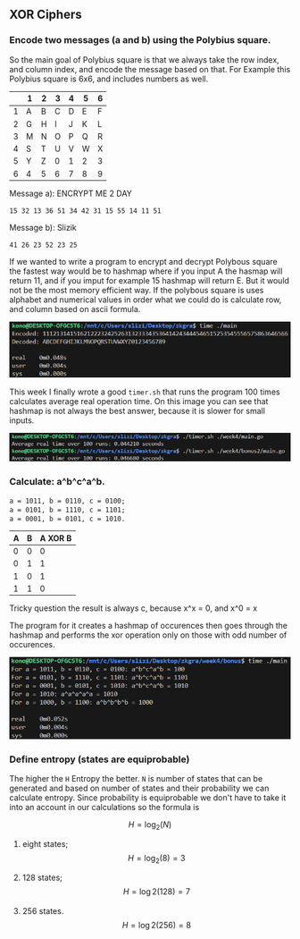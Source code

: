 ## XOR Ciphers

### Encode two messages (a and b) using the Polybius square.
So the main goal of Polybius square is that we always take the row index, and column index, and encode the message based on that. For Example this Polybius square is 6x6, and includes numbers as well.

|   | 1 | 2 | 3 | 4 | 5 | 6 |
|---|---|---|---|---|---|---|
| 1 | A | B | C | D | E | F |
| 2 | G | H | I | J | K | L |
| 3 | M | N | O | P | Q | R |
| 4 | S | T | U | V | W | X |
| 5 | Y | Z | 0 | 1 | 2 | 3 |
| 6 | 4 | 5 | 6 | 7 | 8 | 9 |


Message a): ENCRYPT ME 2 DAY
```
15 32 13 36 51 34 42 31 15 55 14 11 51
```

Message b): Slizik
```
41 26 23 52 23 25
```

If we wanted to write a program to encrypt and decrypt Polybous square the fastest way would be to hashmap where if you input A the hasmap will return 11, and if you imput for example 15 hashmap will return E. But it would not be the most memory efficient way. If the polybous square is uses alphabet and numerical values in order what we could do is calculate row, and column based on ascii formula.

![](../assets/4-1.png)

This week I finally wrote a good `timer.sh` that runs the program 100 times calculates average real operation time. On this image you can see that hashmap is not always the best answer, because it is slower for small inputs.

![](../assets/4-3.png)

### Calculate: a^b^c^a^b.
```
a = 1011, b = 0110, c = 0100; 
a = 0101, b = 1110, c = 1101; 
a = 0001, b = 0101, c = 1010.
```

| A | B | A XOR B |
|---|---|---------|
| 0 | 0 |    0    |
| 0 | 1 |    1    |
| 1 | 0 |    1    |
| 1 | 1 |    0    |

Tricky question the result is always c, because x^x = 0, and x^0 = x

The program for it creates a hashmap of occurences then goes through the hashmap and performs the xor operation only on those with odd number of occurences.

![](../assets/4-2.png)

### Define entropy (states are equiprobable)
The higher the `H` Entropy the better. `N` is number of states that can be generated and based on number of states and their probability we can calculate entropy. Since probability is equiprobable we don't have to take it into an account in our calculations so the formula is

$$
H = \log_2(N)
$$

1) eight states;
$$
H = \log_2​(8) = 3
$$

2) 128 states;
$$
H = \log2_​(128) = 7
$$

3) 256 states.
$$
H = \log2_​(256) = 8
$$
